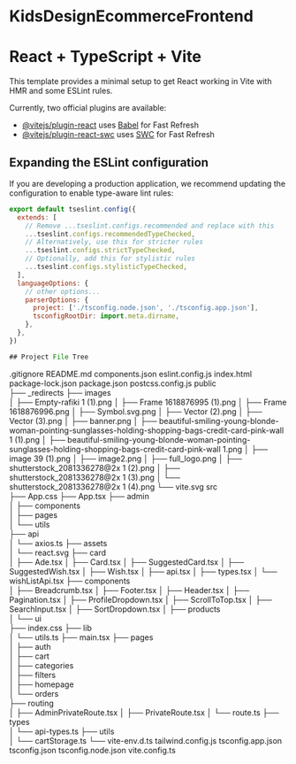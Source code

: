 # KidsDesignEcommerceFrontend

# React + TypeScript + Vite

This template provides a minimal setup to get React working in Vite with HMR and some ESLint rules.

Currently, two official plugins are available:

- [@vitejs/plugin-react](https://github.com/vitejs/vite-plugin-react/blob/main/packages/plugin-react/README.md) uses [Babel](https://babeljs.io/) for Fast Refresh
- [@vitejs/plugin-react-swc](https://github.com/vitejs/vite-plugin-react-swc) uses [SWC](https://swc.rs/) for Fast Refresh

## Expanding the ESLint configuration

If you are developing a production application, we recommend updating the configuration to enable type-aware lint rules:

```js
export default tseslint.config({
  extends: [
    // Remove ...tseslint.configs.recommended and replace with this
    ...tseslint.configs.recommendedTypeChecked,
    // Alternatively, use this for stricter rules
    ...tseslint.configs.strictTypeChecked,
    // Optionally, add this for stylistic rules
    ...tseslint.configs.stylisticTypeChecked,
  ],
  languageOptions: {
    // other options...
    parserOptions: {
      project: ['./tsconfig.node.json', './tsconfig.app.json'],
      tsconfigRootDir: import.meta.dirname,
    },
  },
})

## Project File Tree

```
.gitignore
README.md
components.json
eslint.config.js
index.html
package-lock.json
package.json
postcss.config.js
public\
├── _redirects
├── images\
│   ├── Empty-rafiki 1 (1).png
│   ├── Frame 1618876995 (1).png
│   ├── Frame 1618876996.png
│   ├── Symbol.svg.png
│   ├── Vector (2).png
│   ├── Vector (3).png
│   ├── banner.png
│   ├── beautiful-smiling-young-blonde-woman-pointing-sunglasses-holding-shopping-bags-credit-card-pink-wall 1 (1).png
│   ├── beautiful-smiling-young-blonde-woman-pointing-sunglasses-holding-shopping-bags-credit-card-pink-wall 1.png
│   ├── image 39 (1).png
│   ├── image2.png
│   ├── full_logo.png
│   ├── shutterstock_2081336278@2x 1 (2).png
│   ├── shutterstock_2081336278@2x 1 (3).png
│   └── shutterstock_2081336278@2x 1 (4).png
└── vite.svg
src\
├── App.css
├── App.tsx
├── admin\
│   ├── components\
│   ├── pages\
│   └── utils\
├── api\
│   └── axios.ts
├── assets\
│   └── react.svg
├── card\
│   ├── Ade.tsx
│   ├── Card.tsx
│   ├── SuggestedCard.tsx
│   ├── SuggestedWish.tsx
│   ├── Wish.tsx
│   ├── api.tsx
│   ├── types.tsx
│   └── wishListApi.tsx
├── components\
│   ├── Breadcrumb.tsx
│   ├── Footer.tsx
│   ├── Header.tsx
│   ├── Pagination.tsx
│   ├── ProfileDropdown.tsx
│   ├── ScrollToTop.tsx
│   ├── SearchInput.tsx
│   ├── SortDropdown.tsx
│   ├── products\
│   └── ui\
├── index.css
├── lib\
│   └── utils.ts
├── main.tsx
├── pages\
│   ├── auth\
│   ├── cart\
│   ├── categories\
│   ├── filters\
│   ├── homepage\
│   └── orders\
├── routing\
│   ├── AdminPrivateRoute.tsx
│   ├── PrivateRoute.tsx
│   └── route.ts
├── types\
│   └── api-types.ts
├── utils\
│   └── cartStorage.ts
└── vite-env.d.ts
tailwind.config.js
tsconfig.app.json
tsconfig.json
tsconfig.node.json
vite.config.ts
```
